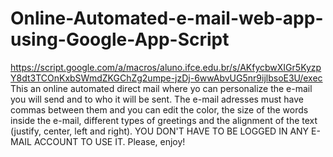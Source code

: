 # Online-Automated-e-mail-web-app-using-Google-App-Script
https://script.google.com/a/macros/aluno.ifce.edu.br/s/AKfycbwXIGr5KyzpY8dt3TCOnKxbSWmdZKGChZg2umpe-jzDj-6wwAbvUG5nr9ijlbsoE3U/exec
This an online automated direct mail where yo can personalize the e-mail you will send and to who it will be sent. The e-mail adresses must have commas between them and you can edit the color, the size of the words inside the e-mail, different types of greetings and the alignment of the text (justify, center, left and right). YOU DON'T HAVE TO BE LOGGED IN ANY E-MAIL ACCOUNT TO USE IT. 
Please, enjoy!
